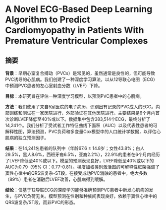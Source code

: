 # A Novel ECG-Based Deep Learning Algorithm to Predict Cardiomyopathy in Patients With Premature Ventricular Complexes

## 摘要

**背景**：早期心室复合搏动（PVCs）是常见的，虽然通常是良性的，但可能导致PVC诱导的心肌病。我们创建了一种深度学习算法，以从12导联心电图（ECG）中预测PVC患者的左心室射血分数（LVEF）下降。

**目标**：本研究旨在评估一种深度学习模型，以预测PVC患者中的心肌病。

**方法**：我们使用了来自5家医院的电子病历，识别出有记录的PVC成人的ECG。内部训练和测试在一家医院进行，外部验证在其他医院进行。主要结果是6个月内首次诊断LVEF降低至40%或以下。数据集中包含383,514个ECG，最终分析了14,241个。我们分析了受试者工作特征曲线下面积（AUC）以及代表性患者的可解释性图，算法预测，PVC负荷和多变量Cox模型中的人口统计学数据，以评估心肌病的独立预测因子。

**结果**：在14,241名患者的队列中（年龄67.6 ± 14.8岁；女性43.8%；白人29.5%，黑人8.6%，西班牙裔6.5%，亚裔2.2%），22.9%的患者在6个月内经历了LVEF降低至40%或以下。模型的预测表现良好，LVEF降低至40%或以下的AUC为0.79（95% CI：0.77-0.81）。梯度加权类别激活图的可解释性框架强调了窦性心律中的QRS波复杂-ST段。在接受成功PVC消融的患者中，绝大多数（89%）患者在消融后LVEF改善，心肌病得到缓解。

**结论**：仅基于12导联ECG的深度学习能够准确预测PVC患者中新发心肌病的发生，与PVC负荷无关。模型预测在性别和种族间表现良好，依赖于窦性心律中的QRS波复杂/ST段，而非PVC的形态。